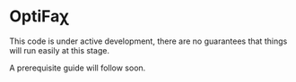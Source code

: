 # OptiFaχ
This code is under active development, there are no guarantees that things will run easily at this stage.

A prerequisite guide will follow soon.
